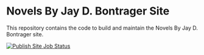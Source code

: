 # Novels By Jay D. Bontrager Site

This repository contains the code to build and maintain the Novels By Jay D. Bontrager site.

[![Publish Site Job Status](https://github.com/jaymanbonmedia/dotcom/actions/workflows/publish-site.yml/badge.svg)](https://github.com/jaymanbonmedia/dotcom/actions/workflows/publish-site.yml)